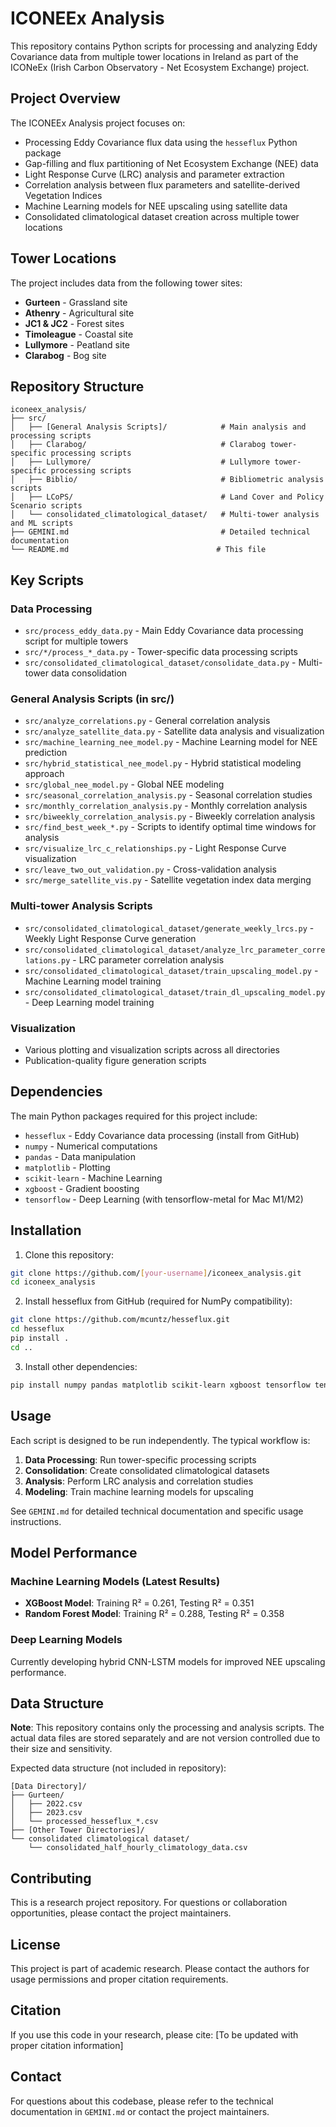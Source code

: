 # ICONEEx Analysis

This repository contains Python scripts for processing and analyzing Eddy Covariance data from multiple tower locations in Ireland as part of the ICONeEx (Irish Carbon Observatory - Net Ecosystem Exchange) project.

## Project Overview

The ICONEEx Analysis project focuses on:
- Processing Eddy Covariance flux data using the `hesseflux` Python package
- Gap-filling and flux partitioning of Net Ecosystem Exchange (NEE) data
- Light Response Curve (LRC) analysis and parameter extraction
- Correlation analysis between flux parameters and satellite-derived Vegetation Indices
- Machine Learning models for NEE upscaling using satellite data
- Consolidated climatological dataset creation across multiple tower locations

## Tower Locations

The project includes data from the following tower sites:
- **Gurteen** - Grassland site
- **Athenry** - Agricultural site
- **JC1 & JC2** - Forest sites
- **Timoleague** - Coastal site
- **Lullymore** - Peatland site
- **Clarabog** - Bog site

## Repository Structure

```
iconeex_analysis/
├── src/
│   ├── [General Analysis Scripts]/            # Main analysis and processing scripts
│   ├── Clarabog/                              # Clarabog tower-specific processing scripts
│   ├── Lullymore/                             # Lullymore tower-specific processing scripts
│   ├── Biblio/                                # Bibliometric analysis scripts
│   ├── LCoPS/                                 # Land Cover and Policy Scenario scripts
│   └── consolidated_climatological_dataset/   # Multi-tower analysis and ML scripts
├── GEMINI.md                                  # Detailed technical documentation
└── README.md                                 # This file
```

## Key Scripts

### Data Processing
- `src/process_eddy_data.py` - Main Eddy Covariance data processing script for multiple towers
- `src/*/process_*_data.py` - Tower-specific data processing scripts
- `src/consolidated_climatological_dataset/consolidate_data.py` - Multi-tower data consolidation

### General Analysis Scripts (in src/)
- `src/analyze_correlations.py` - General correlation analysis
- `src/analyze_satellite_data.py` - Satellite data analysis and visualization
- `src/machine_learning_nee_model.py` - Machine Learning model for NEE prediction
- `src/hybrid_statistical_nee_model.py` - Hybrid statistical modeling approach
- `src/global_nee_model.py` - Global NEE modeling
- `src/seasonal_correlation_analysis.py` - Seasonal correlation studies
- `src/monthly_correlation_analysis.py` - Monthly correlation analysis
- `src/biweekly_correlation_analysis.py` - Biweekly correlation analysis
- `src/find_best_week_*.py` - Scripts to identify optimal time windows for analysis
- `src/visualize_lrc_c_relationships.py` - Light Response Curve visualization
- `src/leave_two_out_validation.py` - Cross-validation analysis
- `src/merge_satellite_vis.py` - Satellite vegetation index data merging

### Multi-tower Analysis Scripts
- `src/consolidated_climatological_dataset/generate_weekly_lrcs.py` - Weekly Light Response Curve generation
- `src/consolidated_climatological_dataset/analyze_lrc_parameter_correlations.py` - LRC parameter correlation analysis
- `src/consolidated_climatological_dataset/train_upscaling_model.py` - Machine Learning model training
- `src/consolidated_climatological_dataset/train_dl_upscaling_model.py` - Deep Learning model training

### Visualization
- Various plotting and visualization scripts across all directories
- Publication-quality figure generation scripts

## Dependencies

The main Python packages required for this project include:
- `hesseflux` - Eddy Covariance data processing (install from GitHub)
- `numpy` - Numerical computations
- `pandas` - Data manipulation
- `matplotlib` - Plotting
- `scikit-learn` - Machine Learning
- `xgboost` - Gradient boosting
- `tensorflow` - Deep Learning (with tensorflow-metal for Mac M1/M2)

## Installation

1. Clone this repository:
```bash
git clone https://github.com/[your-username]/iconeex_analysis.git
cd iconeex_analysis
```

2. Install hesseflux from GitHub (required for NumPy compatibility):
```bash
git clone https://github.com/mcuntz/hesseflux.git
cd hesseflux
pip install .
cd ..
```

3. Install other dependencies:
```bash
pip install numpy pandas matplotlib scikit-learn xgboost tensorflow tensorflow-metal
```

## Usage

Each script is designed to be run independently. The typical workflow is:

1. **Data Processing**: Run tower-specific processing scripts
2. **Consolidation**: Create consolidated climatological datasets
3. **Analysis**: Perform LRC analysis and correlation studies  
4. **Modeling**: Train machine learning models for upscaling

See `GEMINI.md` for detailed technical documentation and specific usage instructions.

## Model Performance

### Machine Learning Models (Latest Results)
- **XGBoost Model**: Training R² = 0.261, Testing R² = 0.351
- **Random Forest Model**: Training R² = 0.288, Testing R² = 0.358

### Deep Learning Models
Currently developing hybrid CNN-LSTM models for improved NEE upscaling performance.

## Data Structure

**Note**: This repository contains only the processing and analysis scripts. The actual data files are stored separately and are not version controlled due to their size and sensitivity.

Expected data structure (not included in repository):
```
[Data Directory]/
├── Gurteen/
│   ├── 2022.csv
│   ├── 2023.csv
│   └── processed_hesseflux_*.csv
├── [Other Tower Directories]/
└── consolidated climatological dataset/
    └── consolidated_half_hourly_climatology_data.csv
```

## Contributing

This is a research project repository. For questions or collaboration opportunities, please contact the project maintainers.

## License

This project is part of academic research. Please contact the authors for usage permissions and proper citation requirements.

## Citation

If you use this code in your research, please cite:
[To be updated with proper citation information]

## Contact

For questions about this codebase, please refer to the technical documentation in `GEMINI.md` or contact the project maintainers.
